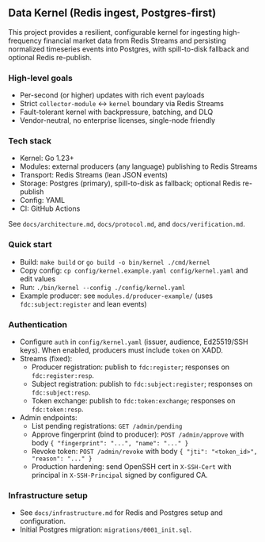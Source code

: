 ## Data Kernel (Redis ingest, Postgres-first)

This project provides a resilient, configurable kernel for ingesting high-frequency financial market data from Redis Streams and persisting normalized timeseries events into Postgres, with spill-to-disk fallback and optional Redis re-publish.

### High-level goals
- Per-second (or higher) updates with rich event payloads
- Strict `collector-module` ↔ `kernel` boundary via Redis Streams
- Fault-tolerant kernel with backpressure, batching, and DLQ
- Vendor-neutral, no enterprise licenses, single-node friendly

### Tech stack
- Kernel: Go 1.23+
- Modules: external producers (any language) publishing to Redis Streams
- Transport: Redis Streams (lean JSON events)
- Storage: Postgres (primary), spill-to-disk as fallback; optional Redis re-publish
- Config: YAML
- CI: GitHub Actions

See `docs/architecture.md`, `docs/protocol.md`, and `docs/verification.md`.

### Quick start
- Build: `make build` or `go build -o bin/kernel ./cmd/kernel`
- Copy config: `cp config/kernel.example.yaml config/kernel.yaml` and edit values
- Run: `./bin/kernel --config ./config/kernel.yaml`
- Example producer: see `modules.d/producer-example/` (uses `fdc:subject:register` and lean events)

### Authentication
- Configure `auth` in `config/kernel.yaml` (issuer, audience, Ed25519/SSH keys). When enabled, producers must include `token` on XADD.
- Streams (fixed):
  - Producer registration: publish to `fdc:register`; responses on `fdc:register:resp`.
  - Subject registration: publish to `fdc:subject:register`; responses on `fdc:subject:resp`.
  - Token exchange: publish to `fdc:token:exchange`; responses on `fdc:token:resp`.
- Admin endpoints:
  - List pending registrations: `GET /admin/pending`
  - Approve fingerprint (bind to producer): `POST /admin/approve` with body `{ "fingerprint": "...", "name": "..." }`
  - Revoke token: `POST /admin/revoke` with body `{ "jti": "<token_id>", "reason": "..." }`
  - Production hardening: send OpenSSH cert in `X-SSH-Cert` with principal in `X-SSH-Principal` signed by configured CA.

### Infrastructure setup
- See `docs/infrastructure.md` for Redis and Postgres setup and configuration.
- Initial Postgres migration: `migrations/0001_init.sql`.


